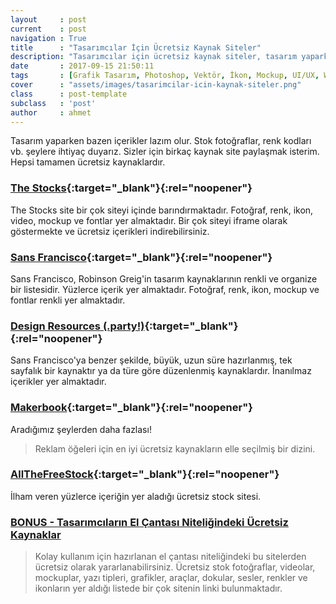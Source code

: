 ```yaml
---
layout     : post
current    : post
navigation : True
title      : "Tasarımcılar İçin Ücretsiz Kaynak Siteler"
description: "Tasarımcılar için ücretsiz kaynak siteler, tasarım yaparken bazen içerikler lazım olur. Stok fotoğraflar, renk kodları vb. şeylere ihtiyaç duyarız. "
date       : 2017-09-15 21:50:11
tags       : [Grafik Tasarım, Photoshop, Vektör, İkon, Mockup, UI/UX, Wallpaper, Fotoğraf]
cover      : "assets/images/tasarimcilar-icin-kaynak-siteler.png"
class      : post-template
subclass   : 'post'
author     : ahmet
---
```


Tasarım yaparken bazen içerikler lazım olur. Stok fotoğraflar, renk kodları vb. şeylere ihtiyaç duyarız. Sizler için birkaç kaynak site paylaşmak isterim. Hepsi tamamen ücretsiz kaynaklardır.

### [The Stocks](http://thestocks.im/){:target="_blank"}{:rel="noopener"}

The Stocks site bir çok siteyi içinde barındırmaktadır. Fotoğraf, renk, ikon, video, mockup ve fontlar yer almaktadır. Bir çok siteyi iframe olarak göstermekte ve ücretsiz içerikleri indirebilirsiniz. 

### [Sans Francisco](http://www.sansfrancis.co/){:target="_blank"}{:rel="noopener"}

Sans Francisco, Robinson Greig'in tasarım kaynaklarının renkli ve organize bir listesidir. Yüzlerce içerik yer almaktadır. Fotoğraf, renk, ikon, mockup ve fontlar renkli yer almaktadır. 

### [Design Resources (.party!)](http://designresources.party/){:target="_blank"}{:rel="noopener"}

Sans Francisco'ya benzer şekilde, büyük, uzun süre hazırlanmış, tek sayfalık bir kaynaktır ya da türe göre düzenlenmiş kaynaklardır. İnanılmaz içerikler yer almaktadır.

### [Makerbook](http://makerbook.net/){:target="_blank"}{:rel="noopener"}

Aradığımız şeylerden daha fazlası!

> Reklam öğeleri için en iyi ücretsiz kaynakların elle seçilmiş bir dizini.

### [AllTheFreeStock](http://makerbook.net/){:target="_blank"}{:rel="noopener"}

İlham veren yüzlerce içeriğin yer aladığı ücretsiz stock sitesi.

### [BONUS - Tasarımcıların El Çantası Niteliğindeki Ücretsiz Kaynaklar](http://ahmetcadirci.com.tr/2016/tasarimcilarin-el-cantasi-niteligindeki-ucretsiz-kaynaklar/)

> Kolay kullanım için hazırlanan el çantası niteliğindeki bu sitelerden ücretsiz olarak yararlanabilirsiniz. Ücretsiz stok fotoğraflar, videolar, mockuplar, yazı tipleri, grafikler, araçlar, dokular, sesler, renkler ve ikonların yer aldığı listede bir çok sitenin linki bulunmaktadır.
